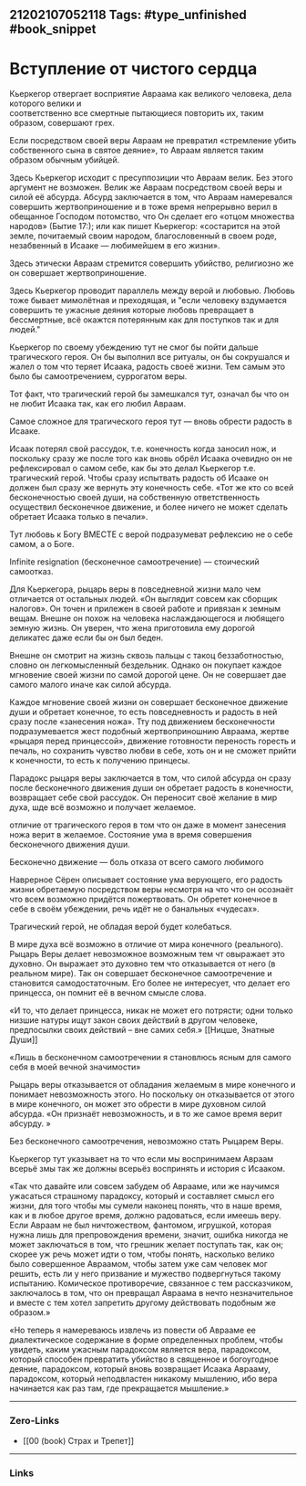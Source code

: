 21202107052118
Tags: #type_unfinished #book_snippet  
---
# Вступление от чистого сердца

Кьеркегор отвергает восприятие Авраама как великого человека, дела которого велики и  
соответственно все смертные пытающиеся повторить их, таким образом, совершают грех.

Если посредством своей веры Авраам не превратил «стремление убить собственного сына 
в святое деяние», то Авраам является таким образом обычным убийцей. 

Здесь Кьеркегор исходит с пресуппозиции что Авраам велик. Без этого аргумент не возможен.
Велик же Авраам посредством своей веры и силой её абсурда. Абсурд заключается в том, что 
Авраам намеревался совершить жертвоприношение и в тоже время непрерывно верил в обещанное 
Господом потомство, что Он сделает его «отцом множества народов» (Бытие 17:); или
как пишет Кьеркегор: «состарится на этой земле, почитаемый своим народом, благословенный в 
своем роде, незабвенный в Исааке — любимейшем в его жизни». 

Здесь этически Авраам стремится совершить убийство, 
религиозно же он совершает жертвоприношение.

Здесь Кьеркегор проводит параллель между верой и любовью. Любовь тоже бывает мимолётная 
и преходящая, и "если человеку вздумается совершить те ужасные деяния которые любовь 
превращает в бессмертные, всё окажтся потерянным как для поступков так и для людей."

Кьеркегор по своему убеждению тут не смог бы пойти дальше трагического героя. Он бы выполнил
все ритуалы, он бы сокрушался и жалел о том что теряет Исаака, радость своеё жизни. 
Тем самым это было бы самоотречением, суррогатом веры. 

Тот факт, что трагический герой бы замешкался тут, означал бы что он не любит Исаака так, 
как его любил Авраам. 

Самое сложное для трагического героя тут — вновь обрести радость в Исааке. 

Исаак потерял свой рассудок, т.е. конечность когда заносил нож, и поскольку сразу же после 
того как вновь обрёл Исаака очевидно он не рефлексировал о самом себе, как бы это делал 
Кьеркегор т.е. трагический герой. Чтобы сразу испытвать радость об Исааке он должен был
сразу же вернуть эту конечность себе. «Тот же кто со всей бесконечностью своей души, на 
собственную ответственность осуществил бесконечное движение, и более ничего не может сделать 
обретает Исаака только  в печали». 

Тут любовь к Богу ВМЕСТЕ с верой подразумеват рефлексию не о себе самом, а о Боге.

Infinite resignation (бесконечное самоотречение) — стоический самоотказ. 

Для Кьеркегора, рыцарь веры в повседневной жизни мало чем отличается от остальных людей. 
«Он выглядит совсем как сборщик налогов». Он точен и прилежен в своей работе и привязан к земным 
вещам. Внешне он похож на человека наслаждающегося и любящего земную жизнь. Он уверен, что 
жена приготовила ему дорогой деликатес даже если бы он был беден. 

Внешне он смотрит на жизнь сквозь пальцы с такоц беззаботностью, словно он легкомысленный бездельник.
Однако он покупает каждое мгновение своей жизни по самой дорогой цене. Он не совершает дае самого 
малого иначе как силой абсурда. 

Каждое мгновение своей жизни он совершает бесконечное движение души и обретает конечное, то есть
повседневность и радость в ней сразу после «занесения ножа». Тту под движением бесконечности 
подразумевается жест подобный жертвоприношнию Авраама, жертве «рыцаря перед принцессой», движение
готовности переность горесть и печаль, но сохранить чувство любви в себе, хоть он и не 
сможет прийти к конечности, то есть к получению принцесы. 

Парадокс рыцаря веры заключается в том, что силой абсурда он 
сразу после бесконечного движения души он обретает радость в конечности, возвращает себе свой рассудок.
Он переносит своё желание в мир духа, шде всё возможно и получает желаемое. 

отличие от трагического героя в том что он даже в момент занесения ножа верит в желаемое.
Состояние ума в время совершения бесконечного движения души.


Бесконечно движение — боль отказа от всего самого любимого

Наврерное Сёрен описывает состояние ума верующего, его радость жизни обретаемую посредством веры 
несмотря на что что он осознаёт что всем возможно придётся пожертвовать. Он обретет конечное в себе
в своём убеждении, речь идёт не о банальных «чудесах». 

Трагический герой, не обладая верой будет колебаться.

В мире духа всё возможно в отличие от мира конечного (реального). Рыцарь Веры делает невозможное 
возможным тем чт овыражает это духовно. Он выражает это духовно тем что отказывается от него
(в реальном мире). Так он совершает бесконечное самоотречение и становится самодостаточным.
Его более не интересует, что делает его принцесса, он помнит её в вечном смысле слова.

«И то, что делает принцесса, никак не может его потрясти; одни только низшие натуры ищут закон 
своих действий в другом человеке, предпосылки своих действий – вне самих себя.» [[Ницше, Знатные Души]]


«Лишь в бесконечном самоотречении я становлюсь ясным для самого себя в моей вечной значимости»

Рыцарь веры отказывается от обладания желаемым в мире конечного и понимает невозможность этого.
Но поскольку он отказывается от этого в мире конечного, он может это обрести в мире духовном 
силой абсурда. «Он признаёт невозможность, и в то же самое время верит абсурду. » 

Без бесконечного самоотречения, невозможно стать Рыцарем Веры. 

Кьеркегор тут указывает на то что если мы воспринимаем Авраам всерьё змы так же должны всерьёз воспринять и
история с Исааком. 

«Так что давайте или совсем забудем об Аврааме, или же научимся ужасаться страшному парадоксу, 
который и составляет смысл его жизни, для того чтобы мы сумели наконец понять, что в наше время, 
как и в любое другое время, должно радоваться, если имеешь веру. Если Авраам не был ничтожеством, 
фантомом, игрушкой, которая нужна лишь для препровождения времени, значит, ошибка никогда не может 
заключаться в том, что грешник желает поступать так, как он; скорее уж речь может идти о том, чтобы
 понять, насколько велико было совершенное Авраамом, чтобы затем уже сам человек мог решить, есть ли 
у него призвание и мужество подвергнуться такому испытанию. Комическое противоречие, связанное с тем
 рассказчиком, заключалось в том, что он превращал Авраама в нечто незначительное и вместе с тем хотел
 запретить другому действовать подобным же образом.»

«Но теперь я намереваюсь извлечь из повести об Аврааме ее диалектическое содержание в форме 
определенных проблем, чтобы увидеть, каким ужасным парадоксом является вера, парадоксом, 
который способен превратить убийство в священное и богоугодное деяние, парадоксом, который 
вновь возвращает Исаака Аврааму, парадоксом, который неподвластен никакому мышлению, ибо вера 
начинается как раз там, где прекращается мышление.»

---
### Zero-Links
- [[00 (book) Страх и Трепет]]
---
### Links
